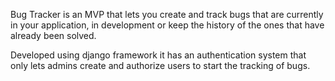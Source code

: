 Bug Tracker is an MVP that lets you create and track bugs that are currently in your application, in development or keep the history of the ones that have already been solved.

Developed using django framework it has an authentication system that only lets admins create and authorize users to start the tracking of bugs.